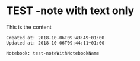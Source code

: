 # TEST -note with text only

This is the content

    Created at: 2018-10-06T09:43:49+01:00
    Updated at: 2018-10-06T09:44:11+01:00

    Notebook: test-noteWithNotebookName

